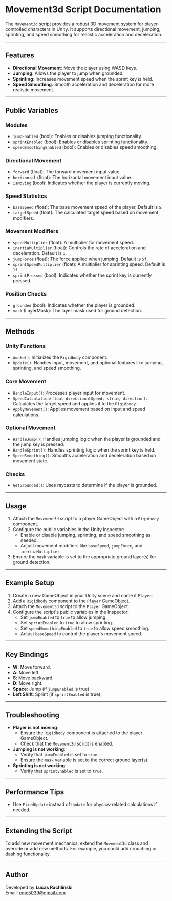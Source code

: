 # Movement3d Script Documentation

The `Movement3d` script provides a robust 3D movement system for player-controlled characters in Unity. It supports directional movement, jumping, sprinting, and speed smoothing for realistic acceleration and deceleration.

---

## Features

- **Directional Movement**: Move the player using WASD keys.
- **Jumping**: Allows the player to jump when grounded.
- **Sprinting**: Increases movement speed when the sprint key is held.
- **Speed Smoothing**: Smooth acceleration and deceleration for more realistic movement.

---

## Public Variables

### Modules
- `jumpEnabled` (bool): Enables or disables jumping functionality.
- `sprintEnabled` (bool): Enables or disables sprinting functionality.
- `speedSmoothingEnabled` (bool): Enables or disables speed smoothing.

### Directional Movement
- `forward` (float): The forward movement input value.
- `horizontal` (float): The horizontal movement input value.
- `isMoving` (bool): Indicates whether the player is currently moving.

### Speed Statistics
- `baseSpeed` (float): The base movement speed of the player. Default is `5`.
- `targetSpeed` (float): The calculated target speed based on movement modifiers.

### Movement Modifiers
- `speedMultiplier` (float): A multiplier for movement speed.
- `inertiaMultiplier` (float): Controls the rate of acceleration and deceleration. Default is `1`.
- `jumpForce` (float): The force applied when jumping. Default is `5f`.
- `sprintSpeedMultiplier` (float): A multiplier for sprinting speed. Default is `1f`.
- `sprintPressed` (bool): Indicates whether the sprint key is currently pressed.

### Position Checks
- `grounded` (bool): Indicates whether the player is grounded.
- `mask` (LayerMask): The layer mask used for ground detection.

---

## Methods

### Unity Functions
- `Awake()`: Initializes the `Rigidbody` component.
- `Update()`: Handles input, movement, and optional features like jumping, sprinting, and speed smoothing.

### Core Movement
- `HandleInput()`: Processes player input for movement.
- `SpeedCalculation(float directionalSpeed, string direction)`: Calculates the target speed and applies it to the `Rigidbody`.
- `ApplyMovement()`: Applies movement based on input and speed calculations.

### Optional Movement
- `HandleJump()`: Handles jumping logic when the player is grounded and the jump key is pressed.
- `HandleSprint()`: Handles sprinting logic when the sprint key is held.
- `SpeedSmoothing()`: Smooths acceleration and deceleration based on movement state.

### Checks
- `GetGrounded()`: Uses raycasts to determine if the player is grounded.

---

## Usage

1. Attach the `Movement3d` script to a player GameObject with a `Rigidbody` component.
2. Configure the public variables in the Unity Inspector:
   - Enable or disable jumping, sprinting, and speed smoothing as needed.
   - Adjust movement modifiers like `baseSpeed`, `jumpForce`, and `inertiaMultiplier`.
3. Ensure the `mask` variable is set to the appropriate ground layer(s) for ground detection.

---

## Example Setup

1. Create a new GameObject in your Unity scene and name it `Player`.
2. Add a `Rigidbody` component to the `Player` GameObject.
3. Attach the `Movement3d` script to the `Player` GameObject.
4. Configure the script's public variables in the Inspector:
   - Set `jumpEnabled` to `true` to allow jumping.
   - Set `sprintEnabled` to `true` to allow sprinting.
   - Set `speedSmoothingEnabled` to `true` to allow speed smoothing.
   - Adjust `baseSpeed` to control the player's movement speed.

---

## Key Bindings

- **W**: Move forward.
- **A**: Move left.
- **S**: Move backward.
- **D**: Move right.
- **Space**: Jump (if `jumpEnabled` is true).
- **Left Shift**: Sprint (if `sprintEnabled` is true).

---

## Troubleshooting

- **Player is not moving**:
  - Ensure the `Rigidbody` component is attached to the player GameObject.
  - Check that the `Movement3d` script is enabled.
- **Jumping is not working**:
  - Verify that `jumpEnabled` is set to `true`.
  - Ensure the `mask` variable is set to the correct ground layer(s).
- **Sprinting is not working**:
  - Verify that `sprintEnabled` is set to `true`.

---

## Performance Tips

- Use `FixedUpdate` instead of `Update` for physics-related calculations if needed.

---

## Extending the Script

To add new movement mechanics, extend the `Movement3d` class and override or add new methods. For example, you could add crouching or dashing functionality.

---

## Author

Developed by **Lucas Rachlinski**  
Email: [cmc5039@gmail.com](mailto:cmc5039@gmail.com)